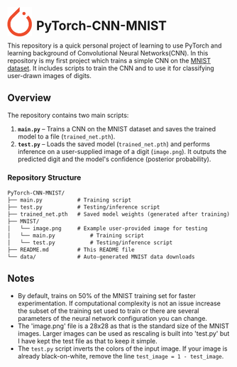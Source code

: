 <p>
  <img src="symbol.png" alt="Example Image" align="left" width="55" style="vertical-align: middle; margin-right: 10px;">
  <h1>PyTorch-CNN-MNIST</h1>
</p>

This repository is a quick personal project of learning to use PyTorch and learning background of Convolutional Neural Networks(CNN). In this repository is my first project which trains a simple CNN on the [MNIST dataset](http://yann.lecun.com/exdb/mnist/). It includes scripts to train the CNN and to use it for classifying user-drawn images of digits.

## Overview

The repository contains two main scripts:

1. **`main.py`** – Trains a CNN on the MNIST dataset and saves the trained model to a file (`trained_net.pth`).
2. **`test.py`** – Loads the saved model (`trained_net.pth`) and performs inference on a user-supplied image of a digit (`image.png`). It outputs the predicted digit and the model's confidence (posterior probability).

### Repository Structure

```
PyTorch-CNN-MNIST/
├── main.py           # Training script
├── test.py           # Testing/inference script
├── trained_net.pth   # Saved model weights (generated after training)
├── MNIST/
│   └── image.png     # Example user-provided image for testing
│   └── main.py           # Training script
│   └── test.py           # Testing/inference script
├── README.md         # This README file
└── data/             # Auto-generated MNIST data downloads
```

## Notes

- By default, trains on 50% of the MNIST training set for faster experimentation. If computational complexity is not an issue increase the subset of the training set used to train or there are several parameters of the neural network configuration you can change.
- The 'image.png' file is a 28x28 as that is the standard size of the MNIST images. Larger images can be used as rescaling is built into 'test.py' but I have kept the test file as that to keep it simple.
- The `test.py` script inverts the colors of the input image. If your image is already black-on-white, remove the line `test_image = 1 - test_image`.

